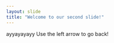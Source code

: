 ```yaml
---
layout: slide
title: "Welcome to our second slide!"
---
```

ayyayayayy
Use the left arrow to go back!

